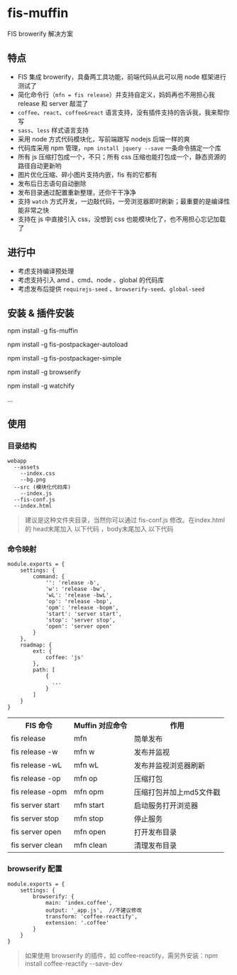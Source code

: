 # fis-muffin
FIS browerify 解决方案

## 特点
* FIS 集成 browerify，具备两工具功能，前端代码从此可以用 node 框架进行测试了
* 简化命令行（`mfn = fis release`）并支持自定义，妈妈再也不用担心我 release 和 server 敲混了
* `coffee`、`react`、`coffee&react` 语言支持，没有插件支持的告诉我，我来帮你写
* `sass`、`less` 样式语言支持
* 采用 node 方式代码模块化，写前端跟写 nodejs 后端一样的爽
* 代码库采用 npm 管理，`npm install jquery --save` 一条命令搞定一个库
* 所有 js 压缩打包成一个，不只；所有 css 压缩也能打包成一个，静态资源的路径自动更新哟
* 图片优化压缩、碎小图片支持内嵌，fis 有的它都有
* 发布后日志语句自动删除
* 发布目录通过配置重新整理，还你干干净净
* 支持 `watch` 方式开发，一边敲代码，一旁浏览器即时刷新；最重要的是编译性能非常之快
* 支持在 js 中直接引入 css，没想到 css 也能模块化了，也不用担心忘记加载了

## 进行中
* 考虑支持编译预处理
* 考虑支持引入 amd 、cmd、node 、global 的代码库
* 考虑发布后提供 `requirejs-seed` 、`browserify-seed`、`global-seed`

## 安装 & 插件安装
npm install -g fis-muffin

npm install -g fis-postpackager-autoload

npm install -g fis-postpackager-simple

npm install -g browserify

npm install -g watchify

...
## 使用
### 目录结构
    webapp
      --assets
        --index.css
        --bg.png
      --src (模块化代码库)
        --index.js
      --fis-conf.js
      --index.html

> 建议是这种文件夹目录，当然你可以通过 fis-conf.js 修改。在index.html的 head末尾加入
> 以下代码 <!-- @require index.css --><!--STYLE_PLACEHOLDER-->，body末尾加入
> 以下代码<!-- @require app --><!--SCRIPT_PLACEHOLDER--><!--RESOURCEMAP_PLACEHOLDER-->

### 命令映射
    module.exports = {
        settings: {
            command: {
                '': 'release -b',
                'w': 'release -bw',
                'wL': 'release -bwL',
                'op': 'release -bop',
                'opm': 'release -bopm',
                'start': 'server start',
                'stop': 'server stop',
                'open': 'server open'
            }
        },
        roadmap: {
            ext: {
                coffee: 'js'
            },
            path: [
                {
                  ... 
                }
            ]
        }
    }

<table>
  <tr>
    <th>FIS 命令</th><th>Muffin 对应命令</th><th>作用</th>
  </tr>
  <tr>
    <td>fis release</td><td>mfn</td><td>简单发布</td>
  </tr>
  <tr>
    <td>fis release -w</td><td>mfn w</td><td>发布并监视</td>
  </tr>
  <tr>
    <td>fis release -wL</td><td>mfn wL</td><td>发布并监视浏览器刷新</td>
  </tr>
  <tr>
    <td>fis release -op</td><td>mfn op</td><td>压缩打包</td>
  </tr>
  <tr>
    <td>fis release -opm</td><td>mfn opm</td><td>压缩打包并加上md5文件戳</td>
  </tr>
  <tr>
    <td>fis server start</td><td>mfn start</td><td>启动服务打开浏览器</td>
  </tr>
  <tr>
    <td>fis server stop</td><td>mfn stop</td><td>停止服务</td>
  </tr>
  <tr>
    <td>fis server open</td><td>mfn open</td><td>打开发布目录</td>
  </tr>
  <tr>
    <td>fis server clean</td><td>mfn clean</td><td>清理发布目录</td>
  </tr>
</table>


### browserify 配置
    module.exports = {
        settings: {
            browserify: {
                main: 'index.coffee',
                output: '_app.js',  //不建议修改
                transform: 'coffee-reactify',
                extension: '.coffee'
            }
        }
    }


> 如果使用 browserify 的插件，如 coffee-reactify，需另外安装：npm install coffee-reactify --save-dev
